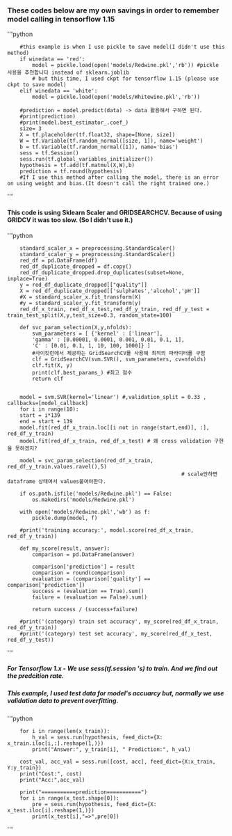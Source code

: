 
 ### These codes below are my own savings in order to remember model calling in tensorflow 1.15
 '''python

        #this example is when I use pickle to save model(I didn't use this method)
        if winedata == 'red':
            model = pickle.load(open('models/Redwine.pkl','rb')) #pickle 사용을 추천합니다 instead of sklearn.joblib
            # but this time, I used ckpt for tensorflow 1.15 (please use ckpt to save model)
        elif winedata == 'white':
            model = pickle.load(open('models/Whitewine.pkl','rb'))
            
        #prediction = model.predict(data) -> data 활용해서 구하면 된다.
        #print(prediction)
        #print(model.best_estimator_.coef_) 
        size= 3
        X = tf.placeholder(tf.float32, shape=[None, size])
        W = tf.Variable(tf.random_normal([size, 1]), name='weight')
        b = tf.Variable(tf.random_normal([1]), name='bias')
        sess = tf.Session()
        sess.run(tf.global_variables_initializer())
        hypothesis = tf.add(tf.matmul(X,W),b)
        prediction = tf.round(hypothesis)
        #If I use this method after calling the model, there is an error on using weight and bias.(It doesn't call the right trained one.) 
'''

#### This code is using Sklearn Scaler and GRIDSEARCHCV. Because of using GRIDCV it was too slow. (So I didn't use it.)
'''python

        standard_scaler_x = preprocessing.StandardScaler()
        standard_scaler_y = preprocessing.StandardScaler()
        red_df = pd.DataFrame(df)
        red_df_duplicate_dropped = df.copy()
        red_df_duplicate_dropped.drop_duplicates(subset=None, inplace=True)
        y = red_df_duplicate_dropped[["quality"]]
        X = red_df_duplicate_dropped[['sulphates','alcohol','pH']]
        #X = standard_scaler_x.fit_transform(X)
        #y = standard_scaler_y.fit_transform(y)
        red_df_x_train, red_df_x_test,red_df_y_train, red_df_y_test = train_test_split(X,y,test_size=0.3, random_state=100)

        def svc_param_selection(X,y,nfolds):
            svm_parameters = [ {'kernel' : ['linear'], 
            'gamma' : [0.00001, 0.0001, 0.001, 0.01, 0.1, 1], 
            'C' : [0.01, 0.1, 1, 10, 100, 1000]} ] 
            #사이킷런에서 제공하는 GridSearchCV를 사용해 최적의 파라미터를 구함 
            clf = GridSearchCV(svm.SVR(), svm_parameters, cv=nfolds) 
            clf.fit(X, y) 
            print(clf.best_params_) #최고 점수
            return clf


        model = svm.SVR(kernel='linear') #,validation_split = 0.33 , callbacks=[model_callback]
        for i in range(10):
        start = i*139
        end = start + 139
        model.fit(red_df_x_train.loc[[i not in range(start,end)], :], red_df_y_train)
        model.fit(red_df_x_train, red_df_x_test) # 왜 cross validation 구현을 못하겠지?

        model = svc_param_selection(red_df_x_train, red_df_y_train.values.ravel(),5)
                                                            # scale안하면 dataframe 상태여서 values붙여야한다.

        if os.path.isfile('models/Redwine.pkl') == False:
            os.makedirs('models/Redwine.pkl')

        with open('models/Redwine.pkl','wb') as f: 
            pickle.dump(model, f)

        #print('training accuracy:', model.score(red_df_x_train, red_df_y_train))

        def my_score(result, answer):
            comparison = pd.DataFrame(answer)
            
            comparison['prediction'] = result
            comparison = round(comparison)
            evaluation = (comparison['quality'] == comparison['prediction'])
            success = (evaluation == True).sum()
            failure = (evaluation == False).sum()
            
            return success / (success+failure)

        #print('(category) train set accuracy', my_score(red_df_x_train, red_df_y_train))
        #print('(category) test set accuracy', my_score(red_df_x_test, red_df_y_test))
'''

##### For Tensorflow 1.x - We use sess(tf.session 's) to train. And we find out the predcition rate. 
##### This example, I used test data for model's accuarcy but, normally we use validation data to prevent overfitting.
'''python 

        for i in range(len(x_train)):
            h_val = sess.run(hypothesis, feed_dict={X: x_train.iloc[i,:].reshape(1,)})
            print("Answer:", y_train[i], " Prediction:", h_val)

        cost_val, acc_val = sess.run([cost, acc], feed_dict={X:x_train, Y:y_train})
        print("Cost:", cost)
        print("Acc:",acc_val)

        print("===========prediction===========")
        for i in range(x_test.shape[0]):
            pre = sess.run(hypothesis, feed_dict={X: x_test.iloc[i].reshape(1,)})
            print(x_test[i],"=>",pre[0])
'''